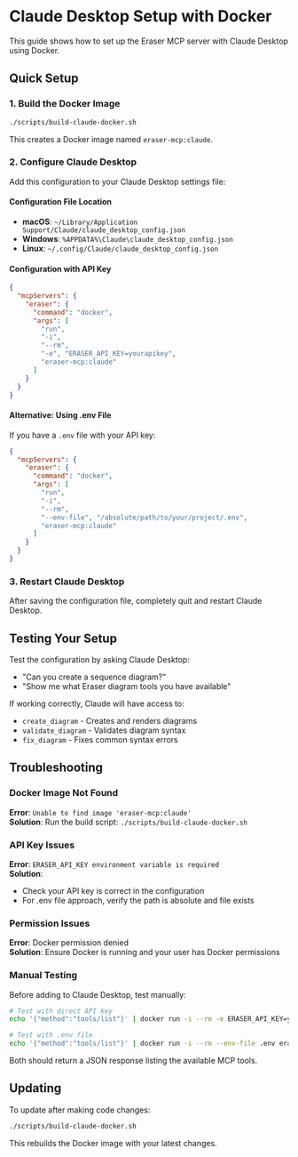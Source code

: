 # Claude Desktop Setup with Docker

This guide shows how to set up the Eraser MCP server with Claude Desktop using Docker.

## Quick Setup

### 1. Build the Docker Image

```bash
./scripts/build-claude-docker.sh
```

This creates a Docker image named `eraser-mcp:claude`.

### 2. Configure Claude Desktop

Add this configuration to your Claude Desktop settings file:

#### Configuration File Location
- **macOS**: `~/Library/Application Support/Claude/claude_desktop_config.json`
- **Windows**: `%APPDATA%\Claude\claude_desktop_config.json`
- **Linux**: `~/.config/Claude/claude_desktop_config.json`

#### Configuration with API Key
```json
{
  "mcpServers": {
    "eraser": {
      "command": "docker",
      "args": [
        "run",
        "-i",
        "--rm",
        "-e", "ERASER_API_KEY=yourapikey",
        "eraser-mcp:claude"
      ]
    }
  }
}
```

#### Alternative: Using .env File
If you have a `.env` file with your API key:

```json
{
  "mcpServers": {
    "eraser": {
      "command": "docker",
      "args": [
        "run",
        "-i",
        "--rm",
        "--env-file", "/absolute/path/to/your/project/.env",
        "eraser-mcp:claude"
      ]
    }
  }
}
```

### 3. Restart Claude Desktop

After saving the configuration file, completely quit and restart Claude Desktop.

## Testing Your Setup

Test the configuration by asking Claude Desktop:
- "Can you create a sequence diagram?"
- "Show me what Eraser diagram tools you have available"

If working correctly, Claude will have access to:
- `create_diagram` - Creates and renders diagrams
- `validate_diagram` - Validates diagram syntax
- `fix_diagram` - Fixes common syntax errors

## Troubleshooting

### Docker Image Not Found
**Error**: `Unable to find image 'eraser-mcp:claude'`  
**Solution**: Run the build script: `./scripts/build-claude-docker.sh`

### API Key Issues
**Error**: `ERASER_API_KEY environment variable is required`  
**Solution**: 
- Check your API key is correct in the configuration
- For .env file approach, verify the path is absolute and file exists

### Permission Issues
**Error**: Docker permission denied  
**Solution**: Ensure Docker is running and your user has Docker permissions

### Manual Testing
Before adding to Claude Desktop, test manually:

```bash
# Test with direct API key
echo '{"method":"tools/list"}' | docker run -i --rm -e ERASER_API_KEY=your_key eraser-mcp:claude

# Test with .env file
echo '{"method":"tools/list"}' | docker run -i --rm --env-file .env eraser-mcp:claude
```

Both should return a JSON response listing the available MCP tools.

## Updating

To update after making code changes:

```bash
./scripts/build-claude-docker.sh
```

This rebuilds the Docker image with your latest changes.